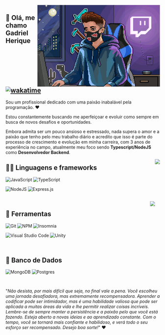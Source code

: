 <img src="Avatar.gif" min-width="400px" max-width="400px" width="400px" align="right" alt="My Avatar">

## 👋 Olá, me chamo **Gadriel Herique** [![wakatime](https://wakatime.com/badge/user/225e1431-3ac6-40b6-9d39-4a2646df4193.svg)](https://wakatime.com/@225e1431-3ac6-40b6-9d39-4a2646df4193)

Sou um profissional dedicado com uma paixão inabalável pela programação. :heart:

Estou constantemente buscando me aperfeiçoar e evoluir como sempre em busca de novos desafios e oportunidades.

Embora admita ser um pouco ansioso e estressado, nada supera o amor e a paixão que tenho pelo meu trabalho diário e acredito que isso é parte do processo de crescimento e evolução em minha carreira, com 3 anos de experiência no campo, atualmente meu foco sendo **Typescript/NodeJS** como **Desenvolvedor Backend**.

<img height="180em" align="right" src="https://github-readme-stats.vercel.app/api?username=gadrielts&show_icons=true&theme=dracula&count_private=true&hide_border=true&locale=pt-br"/>

## :man_technologist: **Linguagens e frameworks**
![JavaScript](https://img.shields.io/badge/JavaScript-F7DF1E?style=for-the-badge&logo=javascript&logoColor=black)
![TypeScript](https://img.shields.io/badge/typescript-%23007ACC.svg?style=for-the-badge&logo=typescript&logoColor=white)

![NodeJS](https://img.shields.io/badge/node.js-6DA55F?style=for-the-badge&logo=node.js&logoColor=white)
![Express.js](https://img.shields.io/badge/express.js-%23404d59.svg?style=for-the-badge&logo=express&logoColor=%2361DAFB)

<br>

<img height="173em" align="right" src="https://github-readme-stats.vercel.app/api/top-langs/?username=gadrielts&layout=compact&langs_count=6&theme=dracula&hide_border=true"/>

## 💼 **Ferramentas**
![Git](https://img.shields.io/badge/git-%23F05033.svg?style=for-the-badge&logo=git&logoColor=white)
![NPM](https://img.shields.io/badge/NPM-%23000000.svg?style=for-the-badge&logo=npm&logoColor=white)
![Insomnia](https://img.shields.io/badge/Insomnia-black?style=for-the-badge&logo=insomnia&logoColor=5849BE)

![Visual Studio Code](https://img.shields.io/badge/Visual%20Studio%20Code-0078d7.svg?style=for-the-badge&logo=visual-studio-code&logoColor=white)
![Unity](https://img.shields.io/badge/Unity-100000?style=for-the-badge&logo=unity&logoColor=white)

<br>

## 🎲 **Banco de Dados**
![MongoDB](https://img.shields.io/badge/MongoDB-%234ea94b.svg?style=for-the-badge&logo=mongodb&logoColor=white)
![Postgres](https://img.shields.io/badge/postgres-%23316192.svg?style=for-the-badge&logo=postgresql&logoColor=white)

<br>

"*Não desista, por mais difícil que seja, no final vale a pena. Você escolheu uma jornada desafiadora, mas extremamente recompensadora. Aprender a codificar pode ser intimidador, mas é uma habilidade valiosa que pode ser aplicada a muitas áreas da vida e lhe permitir realizar coisas incríveis. Lembre-se de sempre manter a persistência e a paixão pelo que você está fazendo. Esteja aberto a novas ideias e ao aprendizado constante. Com o tempo, você se tornará mais confiante e habilidoso, e verá todo o seu esforço ser recompensado. Desejo boa sorte!*" :heart:
